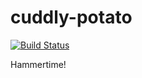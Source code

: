 # cuddly-potato

[![Build Status](https://travis-ci.org/digiaonline/cuddly-potato.svg?branch=master)](https://travis-ci.org/digiaonline/cuddly-potato)

Hammertime!
